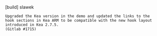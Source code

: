 [build] slawek

    Upgraded the Kea version in the demo and updated the links to the
    hook sections in Kea ARM to be compatible with the new hook layout
    introduced in Kea 2.7.5.
    (Gitlab #1715)
